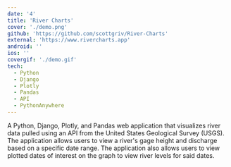 ```yaml
---
date: '4'
title: 'River Charts'
cover: './demo.png'
github: 'https://github.com/scottgriv/River-Charts'
external: 'https://www.rivercharts.app'
android: ''
ios: ''
covergif: './demo.gif'
tech:
  - Python
  - Django
  - Plotly
  - Pandas
  - API
  - PythonAnywhere
---
```


A Python, Django, Plotly, and Pandas web application that visualizes river data pulled using an API from the United States Geological Survey (USGS). The application allows users to view a river's gage height and discharge based on a specific date range. The application also allows users to view plotted dates of interest on the graph to view river levels for said dates.
